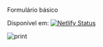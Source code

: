 Formulário básico

Disponível em: [![Netlify Status](https://api.netlify.com/api/v1/badges/866c43fc-12a9-467e-bef8-72e2392de53b/deploy-status)](https://app.netlify.com/sites/formulario-html-css/deploys)

![print](https://user-images.githubusercontent.com/65000871/140623017-9c263759-147e-4428-b2c6-6a44eb757ae1.png)
 
